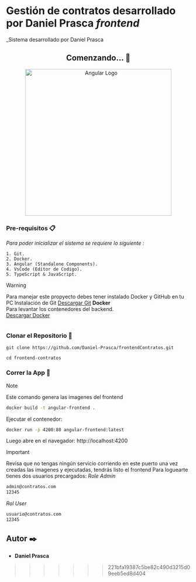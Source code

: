 # Gestión de contratos desarrollado por Daniel Prasca *frontend*
_Sistema desarrollado por Daniel Prasca

<div align="center">

## Comenzando... 🚀
</div>

<p align="center">
<a href="https://angular.dev"><img src="https://imgs.search.brave.com/Xkj8HMVUoD9qKnH36MGpNEiLymxzP-sNmIj9bB7M6t0/rs:fit:860:0:0/g:ce/aHR0cHM6Ly9zZWVr/bG9nby5jb20vaW1h/Z2VzL0EvYW5ndWxh/ci1sb2dvLTcwQkJF/MjIwQ0Itc2Vla2xv/Z28uY29tLnBuZw" width="400" alt="Angular Logo" /></a>
</p>

### Pre-requisitos 📋

_Para poder inicializar el sistema se requiere lo siguiente :_

```
1. Git.
2. Docker.
3. Angular (Standalone Components).
4. VsCode (Editor de Codigo).
5. TypeScript & JavaScript.
```


> [!WARNING]
> Para manejar este propyecto debes tener instalado Docker y GitHub en tu PC
> Instalación de Git
> [Descargar Git](https://git-scm.com/downloads)
>**Docker**  
> Para levantar los contenedores del backend.  
>[Descargar Docker](https://www.docker.com/get-started/)
> ````

### Clonar el Repositorio 🔧

```
git clone https://github.com/Daniel-Prasca/frontendContratos.git
```
```
cd frontend-contratos
```
### Correr la App 🚀
> [!NOTE]
> Este comando genera las imagenes del frontend
> ```sh
> docker build -t angular-frontend .
> ````
> Ejecutar el contenedor:
> ```sh
> docker run -p 4200:80 angular-frontend:latest
> ```
> Luego abre en el navegador: http://localhost:4200


> [!IMPORTANT]
> Revisa que no tengas ningún servicio corriendo en este puerto
> una vez creadas las imagenes y ejecutadas, tendrás listo el frontend
> Para loguearte tienes dos usuarios precargados:
> *Role Admin*
> ```sh
> admin@contratos.com
> 12345
> ```
> *Rol User*
> ```sh
> usuario@contratos.com
> 12345


## Autor ✒️

- **Daniel Prasca**
>>>>>>> 221bfa19387c5be82c490d3215d09eeb5ed8d404
